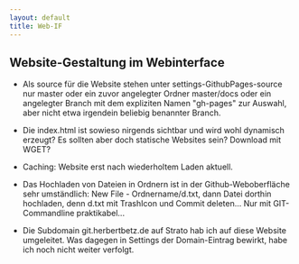 ```yaml
---
layout: default
title: Web-IF
---
```

## Website-Gestaltung im Webinterface

+ Als source für die Website stehen unter settings-GithubPages-source nur master oder ein zuvor angelegter Ordner master/docs oder ein angelegter Branch mit dem expliziten Namen "gh-pages" zur Auswahl, aber nicht etwa irgendein beliebig benannter Branch. 

+ Die index.html ist sowieso nirgends sichtbar und wird wohl dynamisch erzeugt? Es sollten aber doch statische Websites sein? Download mit WGET?

+ Caching: Website erst nach wiederholtem Laden aktuell.

+ Das Hochladen von Dateien in Ordnern ist in der Github-Weboberfläche sehr umständlich: New File - Ordnername/d.txt, dann Datei dorthin hochladen, denn d.txt mit TrashIcon und Commit deleten... Nur mit GIT-Commandline praktikabel...

+ Die Subdomain git.herbertbetz.de auf Strato hab ich auf diese Website umgeleitet. Was dagegen in Settings der Domain-Eintrag bewirkt, habe ich noch nicht weiter verfolgt.
